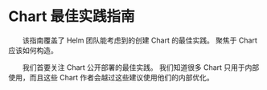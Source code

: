 # Chart 最佳实践指南

&emsp;&emsp;该指南覆盖了 Helm 团队能考虑到的创建 Chart 的最佳实践。
聚焦于 Chart 应该如何构造。

&emsp;&emsp;我们首要关注 Chart 公开部署的最佳实践。
我们知道很多 Chart 只用于内部使用，而且这些 Chart 作者会越过这些建议使用他们的内部优化。
